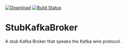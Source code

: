[![Download](https://api.bintray.com/packages/zoltu/maven/StubKafkaBroker/images/download.svg)](https://bintray.com/zoltu/maven/StubKafkaBroker/_latestVersion)
[![Build Status](https://ci.appveyor.com/api/project/Zoltu/StubKafkaBroker)](https://ci.appveyor.com/project/Zoltu/StubKafkaBroker)

# StubKafkaBroker
A stub Kafka Broker that speaks the Kafka wire protocol.
